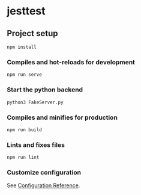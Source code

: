 # jesttest

## Project setup
```
npm install
```

### Compiles and hot-reloads for development
```
npm run serve
```

### Start the python backend
```
python3 FakeServer.py
```

### Compiles and minifies for production
```
npm run build
```

### Lints and fixes files
```
npm run lint
```

### Customize configuration
See [Configuration Reference](https://cli.vuejs.org/config/).
